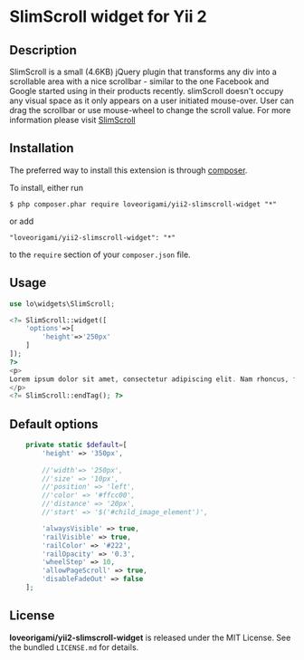 SlimScroll widget for Yii 2
==============================

## Description

SlimScroll is a small (4.6KB) jQuery plugin that transforms any div into a scrollable area with a nice scrollbar - similar to the one Facebook and Google started using in their products recently. slimScroll doesn't occupy any visual space as it only appears on a user initiated mouse-over. User can drag the scrollbar or use mouse-wheel to change the scroll value.
For more information please visit [SlimScroll](http://rocha.la/jQuery-slimScroll) 

## Installation

The preferred way to install this extension is through [composer](http://getcomposer.org/download/). 

To install, either run

```
$ php composer.phar require loveorigami/yii2-slimscroll-widget "*"
```
or add

```
"loveorigami/yii2-slimscroll-widget": "*"
```

to the ```require``` section of your `composer.json` file.

## Usage

```php
use lo\widgets\SlimScroll;

<?= SlimScroll::widget([
	'options'=>[
		'height'=>'250px'
	]
]); 
?>
<p>
Lorem ipsum dolor sit amet, consectetur adipiscing elit. Nam rhoncus, felis interdum condimentum consectetur, nisl libero elementum eros, vehicula congue lacus eros non diam. Cum sociis natoque penatibus et magnis dis parturient montes, nascetur ridiculus mus. Vivamus mauris lorem, lacinia id tempus non, imperdiet et leo. Cras sit amet erat sit amet lacus egestas placerat. Aenean ultricies ultrices mauris ac congue
</p>
<?= SlimScroll::endTag(); ?>

```

## Default options

```php
    private static $default=[
        'height' => '350px',
        
        //'width'=> '250px',
        //'size' => '10px',
        //'position' => 'left',
        //'color' => '#ffcc00',
        //'distance' => '20px',
        //'start' => '$('#child_image_element')',

        'alwaysVisible' => true,
        'railVisible' => true,
        'railColor' => '#222',
        'railOpacity' => '0.3',
        'wheelStep' => 10,
        'allowPageScroll' => true,
        'disableFadeOut' => false
    ];
```

## License

**loveorigami/yii2-slimscroll-widget** is released under the MIT License. See the bundled `LICENSE.md` for details.